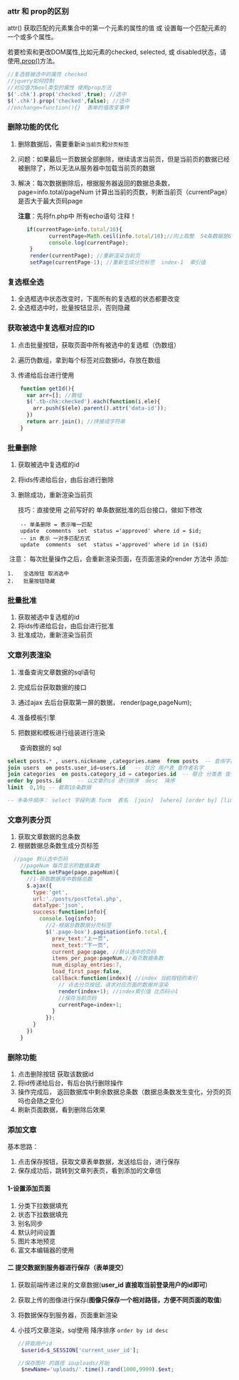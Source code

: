 ### attr 和 prop的区别

attr() 获取匹配的元素集合中的第一个元素的属性的值 或 设置每一个匹配元素的一个或多个属性。

若要检索和更改DOM属性,比如元素的checked, selected, 或 disabled状态，请使用[.prop()](prop.html)方法。

```javascript
//复选框被选中的属性 checked 
//jquery如何控制
//对应值为bool类型的属性 使用prop方法   
$('.chk').prop('checked',true); //选中
$('.chk').prop('checked',false); //选中  
//onchange=function(){}  表单的值改变事件
```

### 删除功能的优化
1. 删除数据后，需要重新`染当前页`和`分页标签` 

2. 问题：如果最后一页数据全部删除，继续请求当前页，但是当前页的数据已经被删除了，所以无法从服务器中加载当前页的数据

3. 解决：每次数据删除后，根据服务器返回的数据总条数，page=info.total/pageNum 计算出当前的页数，判断当前页（currentPage）是否大于最大页码page

    **注意**：先将fn.php中 所有echo语句 注释！
```javascript
	  if(currentPage>info.total/10){
             currentPage=Math.ceil(info.total/10);//向上取整  54条数据是6页
             console.log(currentPage);            
       }
       render(currentPage); //重新渲染当前页
       setPage(currentPage-1); //重新生成分页标签  index-1  索引值   
```

### 复选框全选

1. 全选框选中状态改变时，下面所有的复选框的状态都要改变
2. 全选框选中时，批量按钮显示，否则隐藏

### 获取被选中复选框对应的ID
1. 点击批量按钮，获取页面中所有被选中的复选框（伪数组）

2. 遍历伪数组，拿到每个标签对应数据id，存放在数组

3. 传递给后台进行使用

```javascript
	function getId(){
      var arr=[]; //数组
      $('.tb-chk:checked').each(function(i,ele){
        arr.push($(ele).parent().attr('data-id')); 
      })
      return arr.join(); //拼接成字符串
    }
```

### 批量删除
1. 获取被选中复选框的id

2. 将ids传递给后台，由后台进行删除

3. 删除成功，重新渲染当前页

   技巧：直接使用  之前写好的 单条数据批准的后台接口，做如下修改

```mysql
	-- 单条删除 = 表示唯一匹配
	update  comments  set  status ='approved' where id = $id;
	-- in 表示 一对多匹配方式   
	update  comments  set  status ='approved' where id in ($id) 
```

​	注意： 每次批量操作之后，会重新渲染页面，在页面渲染的render 方法中 添加:

	1.   全选按钮 取消选中
	2.   批量按钮隐藏

### 批量批准

1. 获取被选中复选框的id
2. 将ids传递给后台，由后台进行批准
3. 批准成功，重新渲染当前页


### 文章列表渲染

1. 准备查询文章数据的sql语句

2. 完成后台获取数据的接口

3. 通过ajax 去后台获取第一屏的数据，  render(page,pageNum);

4. 准备模板引擎

5. 把数据和模板进行组装进行渲染

   ​
   查询数据的 sql

```sql
select posts.* , users.nickname ,categories.name  from posts  -- 查询字段
join users  on posts.user_id=users.id   -- 联合 用户表 查作者名字
join categories  on posts.category_id = categories.id  -- 联合 分类表 查分类名称
order by posts.id     -- 以文章的id 进行排序  desc  降序
limit  0,10; -- 截取10条数据

-- 多条件顺序： select 字段列表 form  表名  [join]  [where] [order by] [limit]
```


### 文章列表分页

1. 获取文章数据的总条数
2. 根据数据总条数生成分页标签

```javascript
  //page 默认选中页码 
    //pageNum 每页显示的数据条数 
    function setPage(page,pageNum){
      //1-获取数据库中数据总数
      $.ajax({
        type:'get',
        url:'./posts/postTotal.php',
        dataType:'json',
        success:function(info){
          console.log(info);
            //2-根据总数数据分页标签
            $('.page-box').pagination(info.total,{
              prev_text:"上一页",
              next_text:"下一页",
              current_page:page, //默认选中的页码
              items_per_page:pageNum,//每页数据条数
              num_display_entries:7,
              load_first_page:false,
              callback:function(index){ //index 当前按钮的索引
                // 点击分页按钮，请求对应页面的数据并渲染
                render(index+1); //index索引值 比页码小1 
                //保存当前页码
                currentPage=index+1;
              }
            });
        }
      })    
    }
```

### 删除功能	

1. 点击删除按钮 获取该数据id
2. 将id传递给后台，有后台执行删除操作
3. 操作完成后， 返回数据库中剩余数据总条数（数据总条数发生变化，分页的页吗也会随之变化）
4. 刷新页面数据，看到删除后效果

### 添加文章
基本思路： 

1. 点击保存按钮，获取文章表单数据，发送给后台，进行保存
2. 保存成功后，跳转到文章列表页，看到添加的文章信

#### 1-设置添加页面

1. 分类下拉数据填充
2. 状态下拉数据填充
3. 别名同步
4. 默认时间设置
5. 图片本地预览
6. 富文本编辑器的使用

#### 二 提交数据到服务器进行保存（表单提交）
1. 获取前端传递过来的文章数据(**user_id 直接取当前登录用户的id即可**)

2. 获取上传的图像进行保存(**图像只保存一个相对路径，方便不同页面的取值**)

3. 将数据保存到服务器，页面重新渲染

4. 小技巧文章渲染，sql使用 降序排序  `order by id desc` 

   ```php
   //获取用户id
    $userid=$_SESSION['current_user_id'];

   //保存图片 的路径 以uploads/开始
    $newName='uploads/'.time().rand(1000,9999).$ext;
   ```
